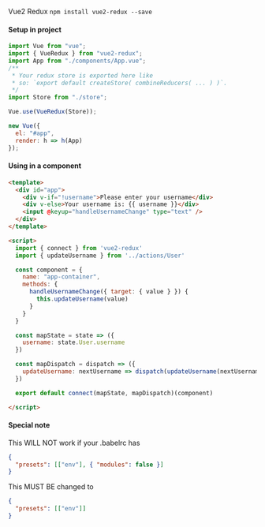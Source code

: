 Vue2 Redux
`npm install vue2-redux --save`

#### Setup in project

```javascript
import Vue from "vue";
import { VueRedux } from "vue2-redux";
import App from "./components/App.vue";
/**
 * Your redux store is exported here like
 * so: `export default createStore( combineReducers( ... ) )`.
 */
import Store from "./store";

Vue.use(VueRedux(Store));

new Vue({
  el: "#app",
  render: h => h(App)
});
```

#### Using in a component

```html
<template>
  <div id="app">
    <div v-if="!username">Please enter your username</div>
    <div v-else>Your username is: {{ username }}</div>
    <input @keyup="handleUsernameChange" type="text" />
  </div>
</template>

<script>
  import { connect } from 'vue2-redux'
  import { updateUsername } from '../actions/User'

  const component = {
    name: "app-container",
    methods: {
      handleUsernameChange({ target: { value } }) {
        this.updateUsername(value)
      }
    }
  }

  const mapState = state => ({
    username: state.User.username
  })

  const mapDispatch = dispatch => ({
    updateUsername: nextUsername => dispatch(updateUsername(nextUsername))
  })

  export default connect(mapState, mapDispatch)(component)

</script>
```

#### Special note

This WILL NOT work if your .babelrc has 
```json
{
  "presets": [["env"], { "modules": false }]
}
```

This MUST BE changed to 
```json
{
  "presets": [["env"]]
}
```